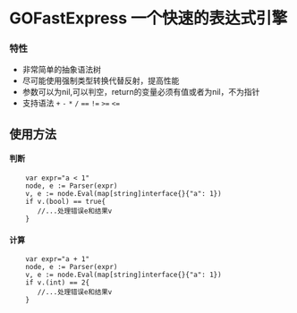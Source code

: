 # GOFastExpress 一个快速的表达式引擎

### 特性
* 非常简单的抽象语法树
* 尽可能使用强制类型转换代替反射，提高性能
* 参数可以为nil,可以判空，return的变量必须有值或者为nil，不为指针
* 支持语法 `+` `-` `*` `/`  `==` `!=` `>=` `<=`


## 使用方法

#### 判断
```
    var expr="a < 1"
    node, e := Parser(expr)
    v, e := node.Eval(map[string]interface{}{"a": 1})
    if v.(bool) == true{
       //...处理错误e和结果v
    }
```

#### 计算
```
    var expr="a + 1"
    node, e := Parser(expr)
    v, e := node.Eval(map[string]interface{}{"a": 1})
    if v.(int) == 2{
       //...处理错误e和结果v
    }
```